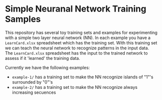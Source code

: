 # Simple Neuranal Network Training Samples

This repository has several toy training sets and examples for experimenting with a simple
two layer neural network (NN). In each example you have a `LearnCard.xlsx` spreadsheet which
has the training set. With this training set we can teach the neural network to recognize patterns
in the input data. The `LearnCard.xlsx` spreadsheet has the input to the trained network to
assess if it 'learned' the training data.

Currently we have the following examples:

- `example-1/` has a training set to make the NN recognize islands of "1"'s surrounded by "0"'s
- `example-2/` has a training set to make the NN recognize always increasing secuences
